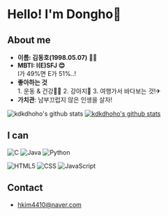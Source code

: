 # Hello! I'm Dongho🤲

## About me
- **이름: 김동호(1998.05.07)** 🙆‍♂️
- **MBTI: I(E)SFJ 😊</br>**
        I가 49%면 E가 51%..!
- **좋아하는 것**</br>1. 운동 & 건강🏋️‍♂️ 2. 강아지🐶  3. 여행가서 바다보는 것!✈
- **가치관**: 남부끄럽지 않은 인생을 살자!

![kdkdhoho's github stats](https://github-readme-stats.vercel.app/api?username=kdkdhoho&show_icons=true)
[![kdkdhoho's github stats](https://github-readme-stats.vercel.app/api/top-langs/?username=kdkdhoho&show_icons=true&hide_border=true&title_color=004386&icon_color=004386&layout=compact)](https://github.com/kdkdhoho)

## I can
![C](https://img.shields.io/badge/C-A8B9CC?style=flat-square&logo=C&logoColor=white)
![Java](https://img.shields.io/badge/Java-EFF8FB?style=flat-square&logo=java&logoColor=red)
![Python](https://img.shields.io/badge/Python-3766AB?style=flat-square&logo=Python&logoColor=yellow)

![HTML5](https://img.shields.io/badge/HTML5-E34F26?style=flat-square&logo=HTML5&logoColor=white)
![CSS](https://img.shields.io/badge/CSS-1572B6?style=flat-square&logo=css3&logoColor=white)
![JavaScript](https://img.shields.io/badge/JavaScript-F7DF1E?style=flat-square&logo=javascript&logoColor=black)

## Contact
- hkim4410@naver.com
